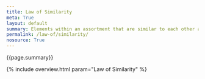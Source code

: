 ```yaml
---
title: Law of Similarity
meta: True
layout: default
summary: Elements within an assortment that are similar to each other are perceived as a group. This can be achieved by <a href="/gestalten-in-code/form">form</a>, <a href="/gestalten-in-code/color">color</a>, texture or even <a href="/gestalten-in-code/motion">motion</a>.  
permalink: /law-of/similarity/
nosource: True
---
```


<div class="hero">{{page.summary}}</div>

{% include overview.html param="Law of Similarity" %}
